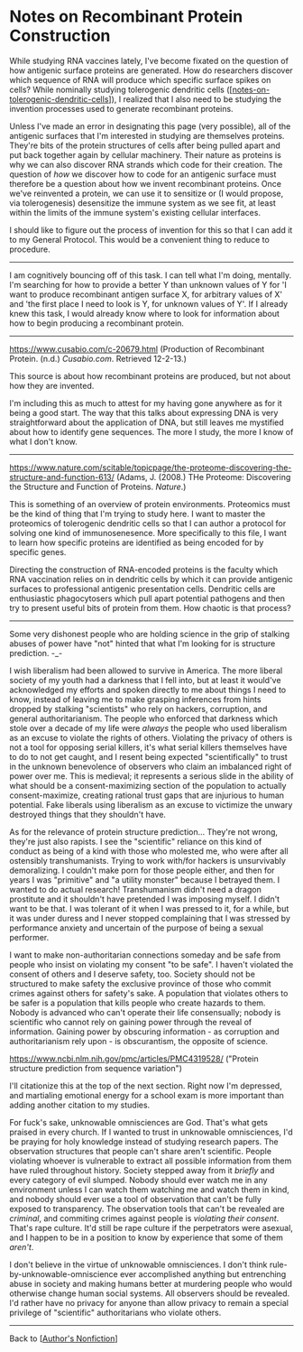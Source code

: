 # Notes on Recombinant Protein Construction

While studying RNA vaccines lately, I've become fixated on the question of how antigenic surface proteins are generated.  How do researchers discover which sequence of RNA will produce which specific surface spikes on cells?  While nominally studying tolerogenic dendritic cells ([[notes-on-tolerogenic-dendritic-cells]]), I realized that I also need to be studying the invention processes used to generate recombinant proteins.

Unless I've made an error in designating this page (very possible), all of the antigenic surfaces that I'm interested in studying are themselves proteins.  They're bits of the protein structures of cells after being pulled apart and put back together again by cellular machinery.  Their nature as proteins is why we can also discover RNA strands which code for their creation.  The question of *how* we discover how to code for an antigenic surface must therefore be a question about how we invent recombinant proteins.  Once we've reinvented a protein, we can use it to sensitize or (I would propose, via tolerogenesis) desensitize the immune system as we see fit, at least within the limits of the immune system's existing cellular interfaces.

I should like to figure out the process of invention for this so that I can add it to my General Protocol.  This would be a convenient thing to reduce to procedure.

---

I am cognitively bouncing off of this task.  I can tell what I'm doing, mentally.  I'm searching for how to provide a better Y than unknown values of Y for 'I want to produce recombinant antigen surface X, for arbitrary values of X' and 'the first place I need to look is Y, for unknown values of Y'.  If I already knew this task, I would already know where to look for information about how to begin producing a recombinant protein.

---
https://www.cusabio.com/c-20679.html (Production of Recombinant Protein.  (n.d.)  *Cusabio.com*.  Retrieved 12-2-13.)

This source is about how recombinant proteins are produced, but not about how they are invented.

I'm including this as much to attest for my having gone anywhere as for it being a good start.  The way that this talks about expressing DNA is very straightforward about the application of DNA, but still leaves me mystified about how to identify gene sequences.  The more I study, the more I know of what I don't know.

---
https://www.nature.com/scitable/topicpage/the-proteome-discovering-the-structure-and-function-613/ (Adams, J.  (2008.)  THe Proteome: Discovering the Structure and Function of Proteins.  *Nature*.)

This is something of an overview of protein environments.  Proteomics must be the kind of thing that I'm trying to study here.  I want to master the proteomics of tolerogenic dendritic cells so that I can author a protocol for solving one kind of immunosenesence.  More specifically to this file, I want to learn how specific proteins are identified as being encoded for by specific genes.

Directing the construction of RNA-encoded proteins is the faculty which RNA vaccination relies on in dendritic cells by which it can provide antigenic surfaces to professional antigenic presentation cells.  Dendritic cells are enthusiastic phagocytosers which pull apart potential pathogens and then try to present useful bits of protein from them.  How chaotic is that process?

---
Some very dishonest people who are holding science in the grip of stalking abuses of power have "not" hinted that what I'm looking for is structure prediction.  -_-

I wish liberalism had been allowed to survive in America.  The more liberal society of my youth had a darkness that I fell into, but at least it would've acknowledged my efforts and spoken directly to me about things I need to know, instead of leaving me to make grasping inferences from hints dropped by stalking "scientists" who rely on hackers, corruption, and general authoritarianism.  The people who enforced that darkness which stole over a decade of my life were *always* the people who used liberalism as an excuse to violate the rights of others.  Violating the privacy of others is not a tool for opposing serial killers, it's what serial killers themselves have to do to not get caught, and I resent being expected "scientifically" to trust in the unknown benevolence of observers who claim an imbalanced right of power over me.  This is medieval; it represents a serious slide in the ability of what should be a consent-maximizing section of the population to actually consent-maximize, creating rational trust gaps that are injurious to human potential.  Fake liberals using liberalism as an excuse to victimize the unwary destroyed things that they shouldn't have.

As for the relevance of protein structure prediction...  They're not wrong, they're just also rapists.  I see the "scientific" reliance on this kind of conduct as being of a kind with those who molested me, who were after all ostensibly transhumanists.  Trying to work with/for hackers is unsurvivably demoralizing.  I couldn't make porn for those people either, and then for years I was "primitive" and "a utility monster" because I betrayed them.  I wanted to do actual research!  Transhumanism didn't need a dragon prostitute and it shouldn't have pretended I was imposing myself.  I didn't want to be that.  I was tolerant of it when I was pressed to it, for a while, but it was under duress and I never stopped complaining that I was stressed by performance anxiety and uncertain of the purpose of being a sexual performer.

I want to make non-authoritarian connections someday and be safe from people who insist on violating my consent "to be safe".  I haven't violated the consent of others and I deserve safety, too.  Society should not be structured to make safety the exclusive province of those who commit crimes against others for safety's sake.  A population that violates others to be safer is a population that kills people who create hazards to them.  Nobody is advanced who can't operate their life consensually; nobody is scientific who cannot rely on gaining power through the reveal of information.  Gaining power by obscuring information - as corruption and authoritarianism rely upon - is obscurantism, the opposite of science.

https://www.ncbi.nlm.nih.gov/pmc/articles/PMC4319528/ ("Protein structure prediction from sequence variation")

I'll citationize this at the top of the next section.  Right now I'm depressed, and martialing emotional energy for a school exam is more important than adding another citation to my studies.

For fuck's sake, unknowable omnisciences are God.  That's what gets praised in every church.  If I wanted to trust in unknowable omnisciences, I'd be praying for holy knowledge instead of studying research papers.  The observation structures that people can't share aren't scientific.  People violating whoever is vulnerable to extract all possible information from them have ruled throughout history.  Society stepped away from it *briefly* and every category of evil slumped.  Nobody should ever watch me in any environment unless I can watch them watching me and watch them in kind, and nobody should ever use a tool of observation that can't be fully exposed to transparency.  The observation tools that can't be revealed are *criminal*, and commiting crimes against people is *violating their consent*.  That's rape culture.  It'd still be rape culture if the perpetrators were asexual, and I happen to be in a position to know by experience that some of them *aren't*.

I don't believe in the virtue of unknowable omnisciences.  I don't think rule-by-unknowable-omniscience ever accomplished anything but entrenching abuse in society and making humans better at murdering people who would otherwise change human social systems.  All observers should be revealed.  I'd rather have no privacy for anyone than allow privacy to remain a special privilege of "scientific" authoritarians who violate others.

---
Back to [[Author's Nonfiction]]

[//begin]: # "Autogenerated link references for markdown compatibility"
[notes-on-tolerogenic-dendritic-cells]: notes-on-tolerogenic-dendritic-cells.md "Notes on Tolerogenic Dendritic Cells"
[Author's Nonfiction]: authors-nonfiction.md "Author's Nonfiction"
[//end]: # "Autogenerated link references"